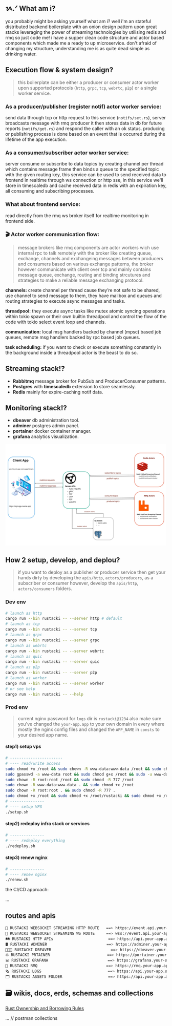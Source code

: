 

## ᝰ.ᐟ What am i?

you probably might be asking yourself what am i? well i'm an stateful distributed backend boilerplate with an onion design pattern upon great stacks leveraging the power of streaming technologies by utilising redis and rmq so just code me! i have a supper clean code structure and actor based components which made me a ready to up microservice.
don't afraid of changing my structure, understanding me is as quite dead simple as drinking water.

## Execution flow & system design?

> this boilerplate can be either a producer or consumer actor worker upon supported protocols (`http`, `grpc`, `tcp`, `webrtc`, `p2p`) or a single worker service.

### As a producer/publisher (register notif) actor worker service: 

send data through tcp or http request to this service (`notifs/set.rs`), server broadcasts message with rmq producer it then stores data in db for future reports (`notifs/get.rs`) and respond the caller with an ok status. producing or publishing process is done based on an event that is occurred during the lifetime of the app execution.

### As a consumer/subscriber actor worker service:

server consume or subscribe to data topics by creating channel per thread which contains message frame then binds a queue to the specified topic with the given routing key, this service can be used to send received data to frontend in realtime through ws connection or http sse, in this service we'll store in timescaledb and cache received data in redis with an expiration key, all consuming and subscribing processes.

### What about frontend service:

read directly from the rmq ws broker itself for realtime monitoring in frontend side.

### 🎬 Actor worker communication flow:

> message brokers like rmq components are actor workers wich use internal rpc to talk remotely with the broker like creating queue, exchange, channels and exchangeing messages between producers and consumers based on various exchange patterns, the broker however communicate with client over tcp and mainly contains message queue, exchange, routing and binding strcutures and strategies to make a reliable message exchanging protocol.

**channels:** create channel per thread cause they’re not safe to be shared, use channel to send message to them, they have mailbox and queues and routing strategies to execute async messages and tasks.

**threadpool:** they execute async tasks like mutex atomic syncing operations within tokio spawn or their own builtin threadpool and control the flow of the code with tokio select event loop and channels.

**communication:** local msg handlers backed by channel (mpsc) based job queues, remote msg handlers backed by rpc based job queues.

**task scheduling:** if you want to check or execute something constantly in the background inside a threadpool actor is the beast to do so. 

## Streaming stack!?

- **Rabbitmq** message broker for PubSub and ProducerConsumer patterns.
- **Postgres** with **timescaledb** extension to store seamlessly.
- **Redis** mainly for expire-caching notif data.

## Monitoring stack!?

- **dbeaver** db administration tool.
- **adminer** postgres admin panel.
- **portainer** docker container manager.
- **grafana** analytics visualization.

<p align="center">
    <img src="https://github.com/wildonion/rustacki/blob/main/infra/arch.png">
</p>

## How 2 setup, develop, and deplou?

> if you want to deploy as a publisher or producer service then get your hands dirty by developing the `apis/http`, `actors/producers`, as a subscriber or consumer however, develop the `apis/http`, `actors/consumers` folders.

### Dev env

```bash
# launch as http
cargo run --bin rustacki -- --server http # default
# launch as tcp
cargo run --bin rustacki -- --server tcp
# launch as grpc
cargo run --bin rustacki -- --server grpc
# launch as webrtc
cargo run --bin rustacki -- --server webrtc
# launch as quic
cargo run --bin rustacki -- --server quic
# launch as p2p
cargo run --bin rustacki -- --server p2p
# launch as worker
cargo run --bin rustacki -- --server worker
# or see help
cargo run --bin rustacki -- --help
```

### Prod env

> current nginx password for `logs` dir is `rustacki@1234` also make sure you've changed the `your-app.app` to your own domain in every where mostly the nginx config files and changed the `APP_NAME` in `consts` to your desired app name.

#### step1) setup vps

```bash
# -----------------------
# ---- read/write access
sudo chmod +x /root && sudo chown -R www-data:www-data /root && sudo chmod -R 777 /root
sudo gpasswd -a www-data root && sudo chmod g+x /root && sudo -u www-data stat /root
sudo chown -R root:root /root && sudo chmod -R 777 /root
sudo chown -R www-data:www-data . && sudo chmod +x /root
sudo chown -R root:root . && sudo chmod -R 777 . 
sudo chmod +x /root && sudo chmod +x /root/rustacki && sudo chmod +x /root/rustacki/infra && sudo chmod +x /root/rustacki/infra/assets && cd scripts
# ---------------
# ---- setup VPS
./setup.sh
```

#### step2) redeploy infra stack or services 

```bash
# ---------------
# ---- redeploy everything 
./redeploy.sh
```

#### step3) renew nginx 

```bash
# ---------------
# ---- renew nginx 
./renew.sh
```

the CI/CD approach:

...

## routes and apis

```bash
🥛 RUSTACKI WEBSOCKET STREAMING HTTP ROUTE   ==> https://event.api.your-app.app/stream
🥛 RUSTACKI WEBSOCKET STREAMING WS ROUTE     ==> wss://event.api.your-app.app/stream
🛤️ RUSTACKI HTTP APIs                        ==> https://api.your-app.app/
🛢️ RUSTACKI ADMINER                          ==> https://adminer.your-app.app
👨🏻‍💻 RUSTACKI DBEAVER                          ==> https://dbeaver.your-app.app
⛵ RUSTACKI PRTAINER                         ==> https://portainer.your-app.app
📊 RUSTACKI GRAFANA                          ==> https://grafana.your-app.app
🚥 RUSTACKI RMQ                              ==> https://rmq.your-app.app
🗞️ RUSTACKI LOGS                             ==> https://api.your-app.app/logs
🗂️ RUSTACKI ASSETS FOLDER                    ==> https://api.your-app.app/assets
```

## 🗃️ wikis, docs, erds, schemas and collections

[Rust Ownership and Borrowing Rules](https://github.com/wildonion/gvm/wiki/Ownership-and-Borrowing-Rules)

... // postman collections 